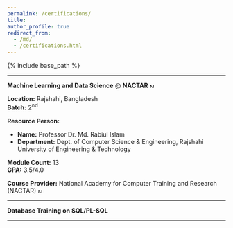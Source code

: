 ```yaml
---
permalink: /certifications/
title: 
author_profile: true
redirect_from: 
  - /md/
  - /certifications.html
---
```


{% include base_path %}

<head>
  <link rel="stylesheet" href="{{ base_path }}/assets/css/custom.css"/>
</head>

---

<strong class="header_section">Machine Learning and Data Science</strong> @ 
<strong class="section">NACTAR</strong>
<img src="{{ base_path }}/assets/icons/nactar.svg" alt="NACTAR" height="10">

<!-- Add course details below this line -->
**Location:** Rajshahi, Bangladesh<br/>
**Batch:** 2<sup>nd</sup><br/>

**Resource Person:**<br/>
- **Name:** Professor Dr. Md. Rabiul Islam<br/>
- **Department:** Dept. of Computer Science & Engineering, Rajshahi University of Engineering & Technology<br/>

**Module Count:** 13<br/>
**GPA:** 3.5/4.0<br/>

**Course Provider:** National Academy for Computer Training and Research (NACTAR) 
<img src="{{ base_path }}/assets/icons/nactar.svg" alt="NACTAR" height="10">

---

<strong class="header_section">Database Training on SQL/PL-SQL</strong> <br />

---
